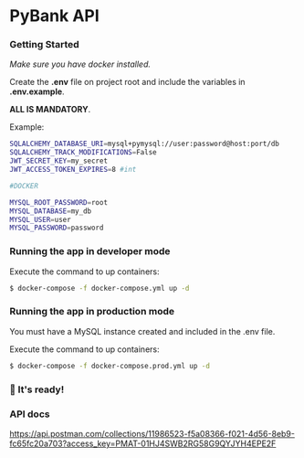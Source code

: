 # PyBank API

### Getting Started

_Make sure you have docker installed._

Create the **.env** file on project root and include the variables in **.env.example**.

**ALL IS MANDATORY**.

Example:

```bash
SQLALCHEMY_DATABASE_URI=mysql+pymysql://user:password@host:port/db
SQLALCHEMY_TRACK_MODIFICATIONS=False
JWT_SECRET_KEY=my_secret
JWT_ACCESS_TOKEN_EXPIRES=8 #int

#DOCKER

MYSQL_ROOT_PASSWORD=root
MYSQL_DATABASE=my_db
MYSQL_USER=user
MYSQL_PASSWORD=password
```

### Running the app in developer mode

Execute the command to up containers:

```bash
$ docker-compose -f docker-compose.yml up -d
```

### Running the app in production mode

You must have a MySQL instance created and included in the .env file.

Execute the command to up containers:

```bash
$ docker-compose -f docker-compose.prod.yml up -d
```

### 🚀 It's ready!

### API docs

https://api.postman.com/collections/11986523-f5a08366-f021-4d56-8eb9-fc65fc20a703?access_key=PMAT-01HJ4SWB2RG58G9QYJYH4EPE2F

